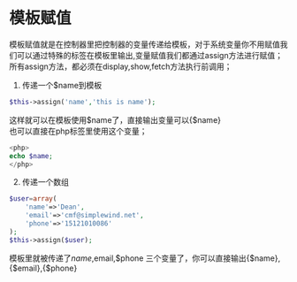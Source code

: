 # 模板赋值
模板赋值就是在控制器里把控制器的变量传递给模板，对于系统变量你不用赋值我们可以通过特殊的标签在模板里输出,变量赋值我们都通过assign方法进行赋值；所有assign方法，都必须在display,show,fetch方法执行前调用；


1. 传递一个$name到模板
```php
$this->assign('name','this is name');
```
这样就可以在模板使用$name了，直接输出变量可以{$name}  
也可以直接在php标签里使用这个变量；
```php
<php>
echo $name;
</php>
```
2. 传递一个数组
```php
$user=array(
    'name'=>'Dean',
    'email'=>'cmf@simplewind.net',
    'phone'=>'15121010086'
);
$this->assign($user);
```
模板里就被传递了$name,$email,$phone 三个变量了，你可以直接输出{$name},{$email},{$phone}

